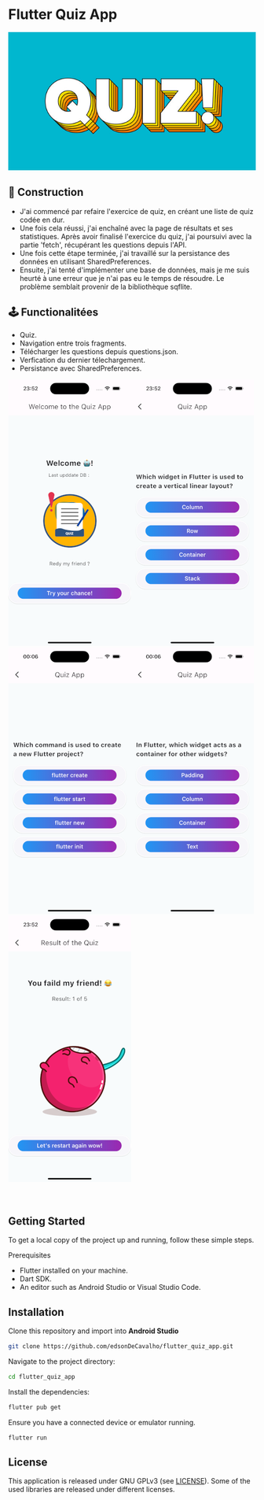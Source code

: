 # Flutter Quiz App
![alt text](./img/quizLogo.jpeg)

## 🔨 Construction

* J'ai commencé par refaire l'exercice de quiz, en créant une liste de quiz codée en dur.
* Une fois cela réussi, j'ai enchaîné avec la page de résultats et ses statistiques. Après avoir finalisé l'exercice du quiz, j'ai poursuivi avec la partie 'fetch', récupérant les questions depuis l'API. 
* Une fois cette étape terminée, j'ai travaillé sur la persistance des données en utilisant SharedPreferences. 
* Ensuite, j'ai tenté d'implémenter une base de données, mais je me suis heurté à une erreur que je n'ai pas eu le temps de résoudre. Le problème semblait provenir de la bibliothèque sqflite.


## 🕹 Functionalitées 
 
* Quiz.
* Navigation entre trois fragments.
* Télécharger les questions depuis questions.json.
* Verfication du dernier télechargement.
* Persistance avec SharedPreferences.

![alt text](./img/1.png)![alt text](./img/2.png)![alt text](./img/4.png)![alt text](./img/5.png)![alt text](./img/3.png)<br>
<br></br>

## Getting Started
To get a local copy of the project up and running, follow these simple steps.

Prerequisites
* Flutter installed on your machine.
* Dart SDK.
* An editor such as Android Studio or Visual Studio Code.

## Installation
Clone this repository and import into **Android Studio**
```bash
git clone https://github.com/edsonDeCavalho/flutter_quiz_app.git
```

Navigate to the project directory:

```bash
cd flutter_quiz_app
```

Install the dependencies:

```bash
flutter pub get
```

Ensure you have a connected device or emulator running.

```bash
flutter run
```


## License

This application is released under GNU GPLv3 (see [LICENSE](LICENSE)).
Some of the used libraries are released under different licenses.



















